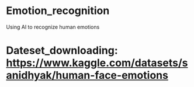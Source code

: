 # Emotion_recognition
Using AI to recognize human emotions

# Dateset_downloading:  https://www.kaggle.com/datasets/sanidhyak/human-face-emotions
